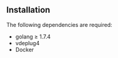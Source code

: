 ## Installation

The following dependencies are required:
- golang $\geq$ 1.7.4
- vdeplug4
- Docker


